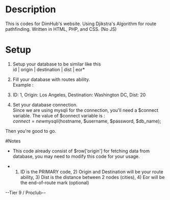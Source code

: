 # Description
This is codes for DimHub's website. Using Djikstra's Algorithm for route pathfinding. Written in HTML, PHP, and CSS. (No JS)

# Setup
1) Setup your database to be similar like this <br />
id | origin | destination | dist | eor*

2) Fill your database with routes ability. <br />
Example :
1) ID: 1, Origin: Los Angeles, Destination: Washington DC, Dist: 20

3) Set your database connection. <br />
Since we are using mysqli for the connection, you'll need a $connect variable.
The value of $connect variable is : <br />
$connect = new mysqli($hostname, $username, $password, $db_name);

Then you're good to go.

#Notes
- This code already consist of $row['origin'] for fetching data from database, you may need to modify this code for your usage. <br />

- 1) ID is the PRIMARY code, 2) Origin and Destination will be your route ability, 3) Dist is the distance between 2 nodes (cities), 4) Eor will be the end-of-route mark (optional)

--Tier 9 / Proclub--
